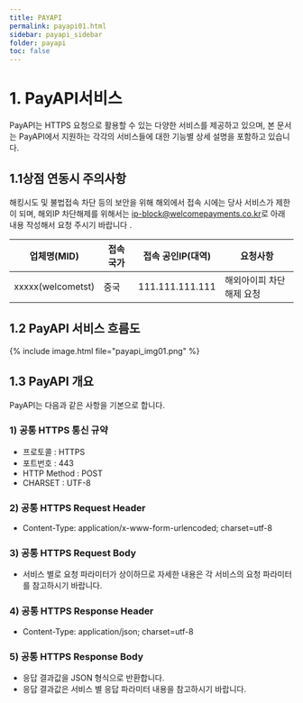 ```yaml
---
title: PAYAPI
permalink: payapi01.html
sidebar: payapi_sidebar
folder: payapi
toc: false
---
```

# 1. PayAPI서비스

PayAPI는 HTTPS 요청으로 활용할 수 있는 다양한 서비스를 제공하고 있으며, 본 문서는 PayAPI에서 지원하는 각각의 서비스들에 대한 기능별 상세 설명을 포함하고 있습니다.

## 1.1상점 연동시 주의사항

해킹시도 및 불법접속 차단 등의 보안을 위해 해외에서 접속 시에는 당사 서비스가 제한이 되며, 해외IP 차단해제를 위해서는 [ip-block@welcomepayments.co.kr](mailto:ip-block@welcomepayments.co.kr)로 아래 내용 작성해서 요청 주시기 바랍니다 .

| 업체명(MID)       | 접속 국가 | 접속 공인IP(대역) | 요청사항                 |
| ----------------- | --------- | ----------------- | ------------------------ |
| xxxxx(welcometst) | 중국      | 111.111.111.111   | 해외아이피 차단해제 요청 |

## 1.2 PayAPI 서비스 흐름도

{% include image.html file="payapi_img01.png" %}

## 1.3 PayAPI 개요

PayAPI는 다음과 같은 사항을 기본으로 합니다.

### 1) 공통 HTTPS 통신 규약
- 프로토콜 : HTTPS
- 포트번호 : 443
- HTTP Method : POST
- CHARSET : UTF-8

### 2) 공통 HTTPS Request Header

- Content-Type: application/x-www-form-urlencoded; charset=utf-8

### 3) 공통 HTTPS Request Body

- 서비스 별로 요청 파라미터가 상이하므로 자세한 내용은 각 서비스의 요청 파라미터를 참고하시기 바랍니다.

### 4) 공통 HTTPS Response Header

- Content-Type: application/json; charset=utf-8

### 5) 공통 HTTPS Response Body

- 응답 결과값을 JSON 형식으로 반환합니다.
- 응답 결과값은 서비스 별 응답 파라미터 내용을 참고하시기 바랍니다.
